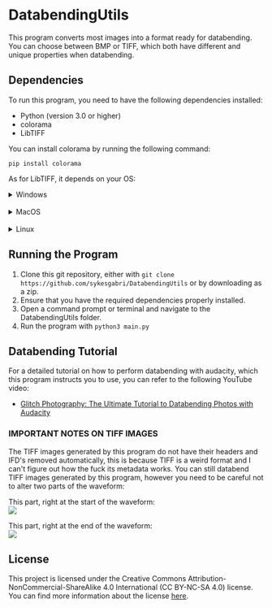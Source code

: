 # DatabendingUtils

This program converts most images into a format ready for databending. You can choose between BMP or TIFF, which both have different and unique properties when databending.

## Dependencies
To run this program, you need to have the following dependencies installed:
- Python (version 3.0 or higher)
- colorama
- LibTIFF

You can install colorama by running the following command:

`pip install colorama`

As for LibTIFF, it depends on your OS:

<details>
    <summary>Windows</summary>
    <br>
    <ul>
        <li>Download tiff-3.8.2-1.exe from <a href="https://sourceforge.net/projects/gnuwin32/files/tiff/3.8.2-1/">here</a>.</li>
        <li>Run the executable and follow the install process.</li>
        <li>Once the install is finished, open File Explorer, right click "This PC", and click "Properties".</li>
        <li>At the left side of the window that just opened, click "Advanced system settings".</li>
        <li>Click "Environment Variables".</li>
        <li>Under "System variables", click the variable named "Path", then click the "Edit" button.</li>
        <li>Click "New".</li>
        <li>Paste the following directory into the text field and click "OK": <code>C:\Program Files (x86)\GnuWin32\bin</code>.</li>
        <li>Exit out of all the menus you just opened.</li>
    </ul>
</details>
<br>
<details>
    <summary>MacOS</summary>
    <br>
    <ul>
        <li>Download Brew from <a href="https://brew.sh/">here</a>.</li>
        <li>Open a terminal and type <code>brew install libtiff</code></li>
    </ul>
</details>
<br>
<details>
    <summary>Linux</summary>
    <br>
    <ul>
        <li>In Ubuntu and its derivatives, open a terminal and run <code>sudo apt install libtiff-tools</code>.</li>
        <li>In Arch and its derivatives, open a terminal and run <code>sudo pacman -S libtiff</code>.</li>
        <li>For any other package manager, you'll have to look into it yourself, just make sure you end up with a version that supports the <code>tiffcp</code> command.</li>
    </ul>
</details>

## Running the Program
1. Clone this git repository, either with `git clone https://github.com/sykesgabri/DatabendingUtils` or by downloading as a zip.
2. Ensure that you have the required dependencies properly installed.
3. Open a command prompt or terminal and navigate to the DatabendingUtils folder.
4. Run the program with `python3 main.py`

## Databending Tutorial
For a detailed tutorial on how to perform databending with audacity, which this program instructs you to use, you can refer to the following YouTube video:
- [Glitch Photography: The Ultimate Tutorial to Databending Photos with Audacity](https://www.youtube.com/watch?v=Z_Rut5gjwfE)

### IMPORTANT NOTES ON TIFF IMAGES
The TIFF images generated by this program do not have their headers and IFD's removed automatically, this is because TIFF is a weird format and I can't figure out how the fuck its metadata works. You can still databend TIFF images generated by this program, however you need to be careful not to alter two parts of the waveform:

This part, right at the start of the waveform:
<br><img src="https://i.postimg.cc/rmT6gFqf/image.png"></img>

This part, right at the end of the waveform:
<br><img src="https://i.postimg.cc/wjNbP8fZ/image.png"></img>

## License
This project is licensed under the Creative Commons Attribution-NonCommercial-ShareAlike 4.0 International (CC BY-NC-SA 4.0) license. You can find more information about the license [here](https://creativecommons.org/licenses/by-nc-sa/4.0/).
